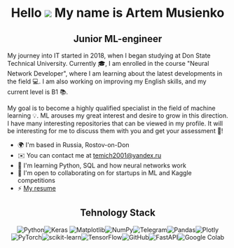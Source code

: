 <div align="center">

# Hello    ![](https://user-images.githubusercontent.com/18350557/176309783-0785949b-9127-417c-8b55-ab5a4333674e.gif) My name is  Artem Musienko

## Junior ML-engineer

</div>

My journey into IT started in 2018, when I began studying at Don State Technical University. Currently :mortar_board:, I am enrolled in the course "Neural Network Developer", where I am learning about the latest developments in the field :computer:. I am also working on improving my English skills, and my current level is B1 :books:.

My goal is to become a highly qualified specialist in the field of machine learning  :bulb:. ML arouses my great interest and desire to grow in this direction. I have many interesting repositories that can be viewed in my profile. It will be interesting for me to discuss them with you and get your assessment :memo:!

-   🌍 I'm based in Russia, Rostov-on-Don
-   ✉️ You can contact me at [temich2001@yandex.ru](mailto:temich2001@yandex.ru)
-   🧠 I'm learning Python, SQL and how neural networks work
-   🤝 I'm open to collaborating on for startups in ML and Kaggle competitions
-   ⚡ [My resume](https://disk.yandex.ru/i/94gdl5xip4nJTg)

<div align="center">
  
Tehnology Stack
------------------------
![Python](https://img.shields.io/badge/python-3670A0?style=for-the-badge&logo=python&logoColor=ffdd54)![Keras](https://img.shields.io/badge/Keras-%23D00000.svg?style=for-the-badge&logo=Keras&logoColor=white)	![Matplotlib](https://img.shields.io/badge/Matplotlib-%23ffffff.svg?style=for-the-badge&logo=Matplotlib&logoColor=black)![NumPy](https://img.shields.io/badge/numpy-%23013243.svg?style=for-the-badge&logo=numpy&logoColor=white)![Telegram](https://img.shields.io/badge/Telegram-2CA5E0?style=for-the-badge&logo=telegram&logoColor=white)![Pandas](https://img.shields.io/badge/pandas-%23150458.svg?style=for-the-badge&logo=pandas&logoColor=white)![Plotly](https://img.shields.io/badge/Plotly-%233F4F75.svg?style=for-the-badge&logo=plotly&logoColor=white)![PyTorch](https://img.shields.io/badge/PyTorch-%23EE4C2C.svg?style=for-the-badge&logo=PyTorch&logoColor=white)![scikit-learn](https://img.shields.io/badge/scikit--learn-%23F7931E.svg?style=for-the-badge&logo=scikit-learn&logoColor=white)![TensorFlow](https://img.shields.io/badge/TensorFlow-%23FF6F00.svg?style=for-the-badge&logo=TensorFlow&logoColor=white)![GitHub](https://img.shields.io/badge/github-%23121011.svg?style=for-the-badge&logo=github&logoColor=white)![FastAPI](https://img.shields.io/badge/FastAPI-005571?style=for-the-badge&logo=fastapi)![Google Colab](https://img.shields.io/badge/Google%20Colab-%23F9A825.svg?style=for-the-badge&logo=googlecolab&logoColor=white)

</div>
